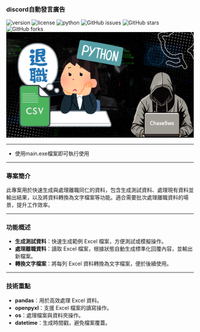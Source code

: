 ### discord自動發言廣告
![version](https://img.shields.io/badge/version-1.0.0-blue)
![license](https://img.shields.io/badge/license-MIT-green)
![python](https://img.shields.io/badge/python-3.8+-yellow)
![GitHub issues](https://img.shields.io/github/issues/chase5ws/forward-tek_mail_automaticreply)
![GitHub stars](https://img.shields.io/github/stars/chase5ws/forward-tek_mail_automaticreply)
![GitHub forks](https://img.shields.io/github/forks/chase5ws/forward-tek_mail_automaticreply)
![icon](asset/icon.png)

---
* 使用main.exe檔案即可執行使用

---
### 專案簡介

此專案用於快速生成與處理離職同仁的資料，包含生成測試資料、處理現有資料並輸出結果，以及將資料轉換為文字檔案等功能。適合需要批次處理離職資料的場景，提升工作效率。

---
### 功能概述

- **生成測試資料**：快速生成範例 Excel 檔案，方便測試或模擬操作。
- **處理離職資料**：讀取 Excel 檔案，根據狀態自動生成標準化回覆內容，並輸出新檔案。
- **轉換文字檔案**：將每列 Excel 資料轉換為文字檔案，便於後續使用。

---
### 技術重點

- **pandas**：用於高效處理 Excel 資料。
- **openpyxl**：支援 Excel 檔案的讀寫操作。
- **os**：處理檔案與資料夾操作。
- **datetime**：生成時間戳，避免檔案覆蓋。
